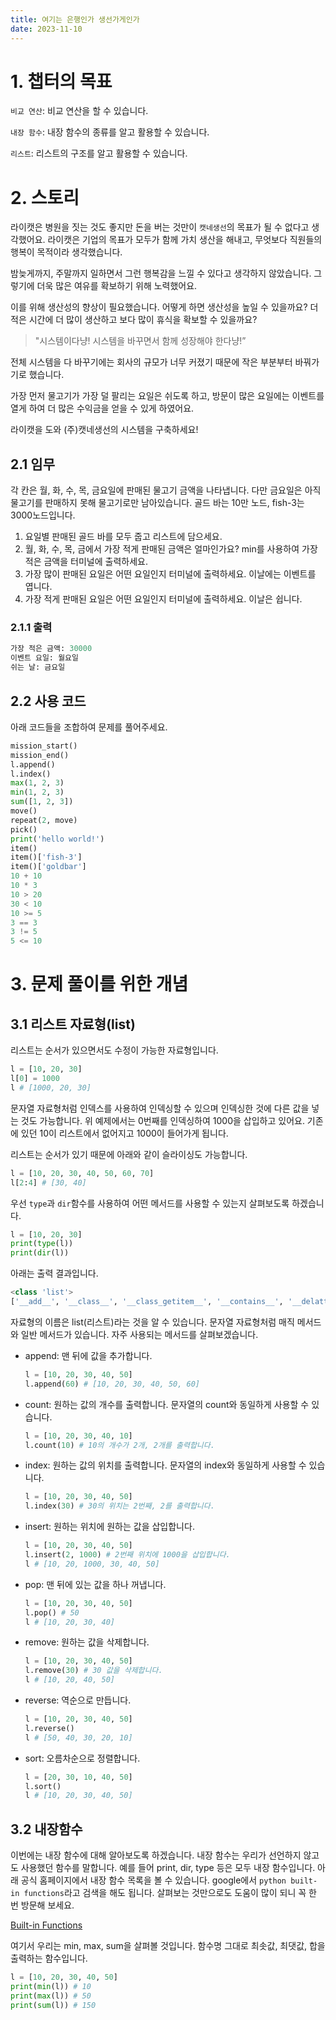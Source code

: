 ```yaml
---
title: 여기는 은행인가 생선가게인가
date: 2023-11-10
---
```


# 1. 챕터의 목표

`비교 연산`: 비교 연산을 할 수 있습니다.

`내장 함수`: 내장 함수의 종류를 알고 활용할 수 있습니다.

`리스트`: 리스트의 구조를 알고 활용할 수 있습니다.

# 2. 스토리

라이캣은 병원을 짓는 것도 좋지만 돈을 버는 것만이 `캣네생선`의 목표가 될 수 없다고 생각했어요. 라이캣은 기업의 목표가 모두가 함께 가치 생산을 해내고, 무엇보다 직원들의 행복이 목적이라 생각했습니다.

밤늦게까지, 주말까지 일하면서 그런 행복감을 느낄 수 있다고 생각하지 않았습니다. 그렇기에 더욱 많은 여유를 확보하기 위해 노력했어요.

이를 위해 생산성의 향상이 필요했습니다. 어떻게 하면 생산성을 높일 수 있을까요? 더 적은 시간에 더 많이 생산하고 보다 많이 휴식을 확보할 수 있을까요?

> "시스템이다냥! 시스템을 바꾸면서 함께 성장해야 한다냥!”

전체 시스템을 다 바꾸기에는 회사의 규모가 너무 커졌기 때문에 작은 부분부터 바꿔가기로 했습니다.

가장 먼저 물고기가 가장 덜 팔리는 요일은 쉬도록 하고, 방문이 많은 요일에는 이벤트를 열게 하여 더 많은 수익금을 얻을 수 있게 하였어요.

라이캣을 도와 (주)캣네생선의 시스템을 구축하세요!

## 2.1 임무

각 칸은 월, 화, 수, 목, 금요일에 판매된 물고기 금액을 나타냅니다. 다만 금요일은 아직 물고기를 판매하지 못해 물고기로만 남아있습니다. 골드 바는 10만 노드, fish-3는 3000노드입니다.

1. 요일별 판매된 골드 바를 모두 줍고 리스트에 담으세요.
2. 월, 화, 수, 목, 금에서 가장 적게 판매된 금액은 얼마인가요? min를 사용하여 가장 적은 금액을 터미널에 출력하세요.
3. 가장 많이 판매된 요일은 어떤 요일인지 터미널에 출력하세요. 이날에는 이벤트를 엽니다.
4. 가장 적게 판매된 요일은 어떤 요일인지 터미널에 출력하세요. 이날은 쉽니다.

### 2.1.1 출력

```python
가장 적은 금액: 30000
이벤트 요일: 월요일
쉬는 날: 금요일
```

## 2.2 사용 코드

아래 코드들을 조합하여 문제를 풀어주세요.

```python
mission_start()
mission_end()
l.append()
l.index()
max(1, 2, 3)
min(1, 2, 3)
sum([1, 2, 3])
move()
repeat(2, move)
pick()
print('hello world!')
item()
item()['fish-3']
item()['goldbar']
10 + 10
10 * 3
10 > 20
30 < 10
10 >= 5
3 == 3
3 != 5
5 <= 10

```

# 3. 문제 풀이를 위한 개념

## 3.1 리스트 자료형(list)

리스트는 순서가 있으면서도 수정이 가능한 자료형입니다.

```python
l = [10, 20, 30]
l[0] = 1000
l # [1000, 20, 30]
```

문자열 자료형처럼 인덱스를 사용하여 인덱싱할 수 있으며 인덱싱한 것에 다른 값을 넣는 것도 가능합니다. 위 예제에서는 0번째를 인덱싱하여 1000을 삽입하고 있어요. 기존에 있던 10이 리스트에서 없어지고 1000이 들어가게 됩니다.

리스트는 순서가 있기 때문에 아래와 같이 슬라이싱도 가능합니다.

```python
l = [10, 20, 30, 40, 50, 60, 70]
l[2:4] # [30, 40]
```

우선 `type`과 `dir`함수를 사용하여 어떤 메서드를 사용할 수 있는지 살펴보도록 하겠습니다.

```python
l = [10, 20, 30]
print(type(l))
print(dir(l))
```

아래는 출력 결과입니다.

```python
<class 'list'>
['__add__', '__class__', '__class_getitem__', '__contains__', '__delattr__', '__delitem__', '__dir__', '__doc__', '__eq__', '__format__', '__ge__', '__getattribute__', '__getitem__', '__getstate__', '__gt__', '__hash__', '__iadd__', '__imul__', '__init__', '__init_subclass__', '__iter__', '__le__', '__len__', '__lt__', '__mul__', '__ne__', '__new__', '__reduce__', '__reduce_ex__', '__repr__', '__reversed__', '__rmul__', '__setattr__', '__setitem__', '__sizeof__', '__str__', '__subclasshook__', 'append', 'clear', 'copy', 'count', 'extend', 'index', 'insert', 'pop', 'remove', 'reverse', 'sort']
```

자료형의 이름은 list(리스트)라는 것을 알 수 있습니다. 문자열 자료형처럼 매직 메서드와 일반 메서드가 있습니다. 자주 사용되는 메서드를 살펴보겠습니다.

- append: 맨 뒤에 값을 추가합니다.
  ```python
  l = [10, 20, 30, 40, 50]
  l.append(60) # [10, 20, 30, 40, 50, 60]
  ```
- count: 원하는 값의 개수를 출력합니다. 문자열의 count와 동일하게 사용할 수 있습니다.
  ```python
  l = [10, 20, 30, 40, 10]
  l.count(10) # 10의 개수가 2개, 2개를 출력합니다.
  ```
- index: 원하는 값의 위치를 출력합니다. 문자열의 index와 동일하게 사용할 수 있습니다.
  ```python
  l = [10, 20, 30, 40, 50]
  l.index(30) # 30의 위치는 2번째, 2를 출력합니다.
  ```
- insert: 원하는 위치에 원하는 값을 삽입합니다.
  ```python
  l = [10, 20, 30, 40, 50]
  l.insert(2, 1000) # 2번째 위치에 1000을 삽입합니다.
  l # [10, 20, 1000, 30, 40, 50]
  ```
- pop: 맨 뒤에 있는 값을 하나 꺼냅니다.
  ```python
  l = [10, 20, 30, 40, 50]
  l.pop() # 50
  l # [10, 20, 30, 40]
  ```
- remove: 원하는 값을 삭제합니다.
  ```python
  l = [10, 20, 30, 40, 50]
  l.remove(30) # 30 값을 삭제합니다.
  l # [10, 20, 40, 50]
  ```
- reverse: 역순으로 만듭니다.
  ```python
  l = [10, 20, 30, 40, 50]
  l.reverse()
  l # [50, 40, 30, 20, 10]
  ```
- sort: 오름차순으로 정렬합니다.
  ```python
  l = [20, 30, 10, 40, 50]
  l.sort()
  l # [10, 20, 30, 40, 50]
  ```

## 3.2 내장함수

이번에는 내장 함수에 대해 알아보도록 하겠습니다. 내장 함수는 우리가 선언하지 않고도 사용했던 함수를 말합니다. 예를 들어 print, dir, type 등은 모두 내장 함수입니다. 아래 공식 홈페이지에서 내장 함수 목록을 볼 수 있습니다. google에서 `python built-in functions`라고 검색을 해도 됩니다. 살펴보는 것만으로도 도움이 많이 되니 꼭 한 번 방문해 보세요.

[Built-in Functions](https://docs.python.org/3/library/functions.html)

여기서 우리는 min, max, sum을 살펴볼 것입니다. 함수명 그대로 최솟값, 최댓값, 합을 출력하는 함수입니다.

```python
l = [10, 20, 30, 40, 50]
print(min(l)) # 10
print(max(l)) # 50
print(sum(l)) # 150
```

